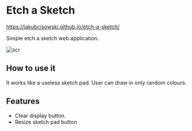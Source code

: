 # Etch a Sketch
https://jakubcisowski.github.io/etch-a-sketch/

Simple etch a sketch web application.

![scr](https://i.imgur.com/lBiTqhi.png)

## How to use it
It works like a useless sketch pad. User can draw in only random colours.

## Features
*	Clear display button.
*	Resize sketch pad button
